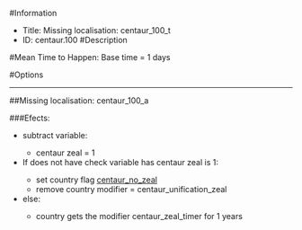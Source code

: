 #Information
 - Title: Missing localisation: centaur_100_t
 - ID: centaur.100
#Description

#Mean Time to Happen:
Base time = 1 days

#Options

___
##Missing localisation: centaur_100_a

###Efects:<ul><li>subtract variable:</li><ul><li>centaur zeal = 1</li></ul><li>If does not have check variable has centaur zeal is 1:</li><ul><li>set country flag [centaur_no_zeal](../flags/centaur_no_zeal.md)</li><li>remove country modifier = centaur_unification_zeal</li></ul><li>else:</li><ul><li>country gets the modifier centaur_zeal_timer for 1 years</li></ul></ul>
